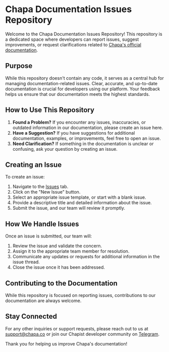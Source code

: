 # Chapa Documentation Issues Repository

Welcome to the Chapa Documentation Issues Repository! This repository is a dedicated space where developers can report issues, suggest improvements, or request clarifications related to [Chapa's official documentation](https://developer.chapa.co).

## Purpose

While this repository doesn't contain any code, it serves as a central hub for managing documentation-related issues. Clear, accurate, and up-to-date documentation is crucial for developers using our platform. Your feedback helps us ensure that our documentation meets the highest standards.

## How to Use This Repository

1. **Found a Problem?** If you encounter any issues, inaccuracies, or outdated information in our documentation, please create an issue here.
2. **Have a Suggestion?** If you have suggestions for additional documentation, examples, or improvements, feel free to open an issue.
3. **Need Clarification?** If something in the documentation is unclear or confusing, ask your question by creating an issue.

## Creating an Issue

To create an issue:

1. Navigate to the [Issues](https://github.com/Chapa-Et/developer.chapa.co/issues) tab.
2. Click on the "New Issue" button.
3. Select an appropriate issue template, or start with a blank issue.
4. Provide a descriptive title and detailed information about the issue.
5. Submit the issue, and our team will review it promptly.

## How We Handle Issues

Once an issue is submitted, our team will:

1. Review the issue and validate the concern.
2. Assign it to the appropriate team member for resolution.
3. Communicate any updates or requests for additional information in the issue thread.
4. Close the issue once it has been addressed.

## Contributing to the Documentation

While this repository is focused on reporting issues, contributions to our documentation are always welcome.

## Stay Connected

For any other inquiries or support requests, please reach out to us at [support@chapa.co](mailto:support@chapa.co) or join our Chapist developer community on [Telegram](https://t.me/chapist_dev).

Thank you for helping us improve Chapa's documentation!
